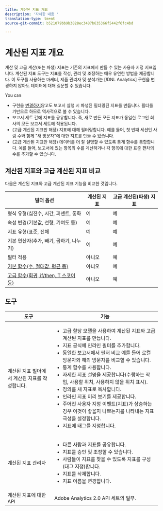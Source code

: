 ```yaml
---
title: 계산된 지표 개요
description: '자세한 내용 '
translation-type: tm+mt
source-git-commit: b521079bb9b3828ec3487b635366f5442f6fc4bd

---
```



# 계산된 지표 개요

계산 및 고급 계산(또는 파생) 지표는 기존의 지표에서 만들 수 있는 사용자 지정 지표입니다. 계산된 지표 도구는 지표를 작성, 관리 및 조정하는 매우 유연한 방법을 제공합니다. 이 도구를 사용하는 마케터, 제품 관리자 및 분석가는 [!DNL Analytics] 구현을 변경하지 않아도 데이터에 대해 질문할 수 있습니다.

You can

* 구현을 [변경하지](https://youtu.be/CuQTm9RaUpY)않고도 보고서 실행 시 파생된 필터링된 지표를 만듭니다. 필터를 기반으로 하므로 역사적으로 볼 수 있습니다.
* 보고서 세트 간에 지표를 공유합니다. 즉, 새로 만든 모든 지표가 동일한 로그인 회사의 모든 보고서 세트에 적용됩니다.
* (고급 계산된 지표만 해당) 지표에 대해 필터링합니다. 예를 들어, 첫 번째 세션인 사람 수와 함께 &quot;새 방문자&quot;에 대한 지표를 만들 수 있습니다.
* (고급 계산된 지표만 해당) 데이터를 더 잘 설명할 수 있도록 통계 함수를 통합합니다. 예를 들어, 보고서에 있는 항목의 수를 계산하거나 각 항목에 대한 표준 편차의 수를 추가할 수 있습니다.

## 계산된 지표와 고급 계산된 지표 비교

다음은 계산된 지표와 고급 계산된 지표 기능을 비교한 것입니다.

| 빌더 옵션 | 계산된 지표 | 고급 계산된(파생) 지표 |
|---|---|---|
| 형식 유형(십진수, 시간, 퍼센트, 통화 | 예 | 예 |
| 속성 변경(기본값, 선형, 기여도 등) | 예 | 예 |
| 지표 유형(표준, 전체 | 예 | 예 |
| 기본 연산자(추가, 빼기, 곱하기, 나누기) | 예 | 예 |
| 필터 적용 | 아니오 | 예 |
| [기본 함수(수, 절대값, 평균 등)](/help/components/calc-metrics/cm-functions.md) | 아니오 | 예 |
| [고급 함수(회귀, if/then, T 스코어 등)](/help/components/calc-metrics/cm-adv-functions.md) | 아니오 | 예 |

## 도구

| 도구 | 기능 |
|--- |--- |
| 계산된 지표 빌더에서 계산된 지표를 작성합니다. | <ul><li>고급 할당 모델을 사용하여 계산된 지표와 고급 계산된 지표를 만듭니다.</li><li>지표 공식에 인라인 필터를 추가합니다.</li><li>동일한 보고서에서 필터 비교 예를 들어 로컬 방문자와 해외 방문자를 비교할 수 있습니다.</li><li>통계 함수를 사용합니다.</li><li> 자세한 지표 설명을 제공합니다(수행하는 작업, 사용할 위치, 사용하지 않을 위치 표시).</li><li>정의를 새 지표로 복사합니다.</li><li>인라인 지표 미리 보기를 제공합니다.</li><li>주어진 사용자 지정 이벤트(지표)가 상승하는 경우 이것이 좋을지 나쁘는지를 나타내는 지표 극성을 설정합니다.</li><li>지표에 태그를 지정합니다.</li></ul> |
| 계산된 지표 관리자 | <ul><li>다른 사람과 지표를 공유합니다.</li><li>지표를 승인 및 조정할 수 있습니다.</li><li>사람들이 지표를 찾을 수 있도록 지표를 구성(태그 지정)합니다.</li><li>지표를 삭제합니다.</li><li>지표 이름을 변경합니다.</li></ul> |
| 계산된 지표에 대한 API | Adobe Analytics 2.0 API 세트의 일부. |

